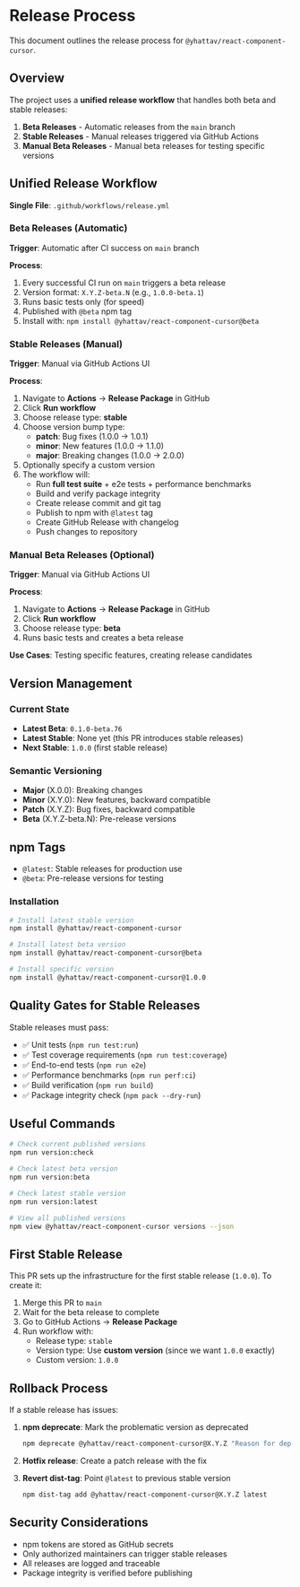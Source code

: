 # Release Process

This document outlines the release process for `@yhattav/react-component-cursor`.

## Overview

The project uses a **unified release workflow** that handles both beta and stable releases:

1. **Beta Releases** - Automatic releases from the `main` branch
2. **Stable Releases** - Manual releases triggered via GitHub Actions  
3. **Manual Beta Releases** - Manual beta releases for testing specific versions

## Unified Release Workflow

**Single File**: `.github/workflows/release.yml`

### Beta Releases (Automatic)

**Trigger**: Automatic after CI success on `main` branch

**Process**:
1. Every successful CI run on `main` triggers a beta release
2. Version format: `X.Y.Z-beta.N` (e.g., `1.0.0-beta.1`)
3. Runs basic tests only (for speed)
4. Published with `@beta` npm tag
5. Install with: `npm install @yhattav/react-component-cursor@beta`

### Stable Releases (Manual)

**Trigger**: Manual via GitHub Actions UI

**Process**:
1. Navigate to **Actions** → **Release Package** in GitHub
2. Click **Run workflow**
3. Choose release type: **stable**
4. Choose version bump type:
   - **patch**: Bug fixes (1.0.0 → 1.0.1)
   - **minor**: New features (1.0.0 → 1.1.0)
   - **major**: Breaking changes (1.0.0 → 2.0.0)
5. Optionally specify a custom version
6. The workflow will:
   - Run **full test suite** + e2e tests + performance benchmarks
   - Build and verify package integrity
   - Create release commit and git tag
   - Publish to npm with `@latest` tag
   - Create GitHub Release with changelog
   - Push changes to repository

### Manual Beta Releases (Optional)

**Trigger**: Manual via GitHub Actions UI

**Process**:
1. Navigate to **Actions** → **Release Package** in GitHub
2. Click **Run workflow**
3. Choose release type: **beta**
4. Runs basic tests and creates a beta release

**Use Cases**: Testing specific features, creating release candidates

## Version Management

### Current State
- **Latest Beta**: `0.1.0-beta.76`
- **Latest Stable**: None yet (this PR introduces stable releases)
- **Next Stable**: `1.0.0` (first stable release)

### Semantic Versioning
- **Major** (X.0.0): Breaking changes
- **Minor** (X.Y.0): New features, backward compatible
- **Patch** (X.Y.Z): Bug fixes, backward compatible
- **Beta** (X.Y.Z-beta.N): Pre-release versions

## npm Tags

- `@latest`: Stable releases for production use
- `@beta`: Pre-release versions for testing

### Installation
```bash
# Install latest stable version
npm install @yhattav/react-component-cursor

# Install latest beta version
npm install @yhattav/react-component-cursor@beta

# Install specific version
npm install @yhattav/react-component-cursor@1.0.0
```

## Quality Gates for Stable Releases

Stable releases must pass:
- ✅ Unit tests (`npm run test:run`)
- ✅ Test coverage requirements (`npm run test:coverage`)
- ✅ End-to-end tests (`npm run e2e`)
- ✅ Performance benchmarks (`npm run perf:ci`)
- ✅ Build verification (`npm run build`)
- ✅ Package integrity check (`npm pack --dry-run`)

## Useful Commands

```bash
# Check current published versions
npm run version:check

# Check latest beta version
npm run version:beta

# Check latest stable version
npm run version:latest

# View all published versions
npm view @yhattav/react-component-cursor versions --json
```

## First Stable Release

This PR sets up the infrastructure for the first stable release (`1.0.0`). To create it:

1. Merge this PR to `main`
2. Wait for the beta release to complete
3. Go to GitHub Actions → **Release Package**
4. Run workflow with:
   - Release type: `stable`
   - Version type: Use **custom version** (since we want `1.0.0` exactly)
   - Custom version: `1.0.0`

## Rollback Process

If a stable release has issues:

1. **npm deprecate**: Mark the problematic version as deprecated
   ```bash
   npm deprecate @yhattav/react-component-cursor@X.Y.Z "Reason for deprecation"
   ```

2. **Hotfix release**: Create a patch release with the fix

3. **Revert dist-tag**: Point `@latest` to previous stable version
   ```bash
   npm dist-tag add @yhattav/react-component-cursor@X.Y.Z latest
   ```

## Security Considerations

- npm tokens are stored as GitHub secrets
- Only authorized maintainers can trigger stable releases
- All releases are logged and traceable
- Package integrity is verified before publishing